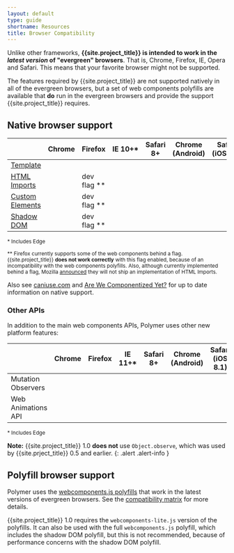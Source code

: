 ```yaml
---
layout: default
type: guide
shortname: Resources
title: Browser Compatibility
---
```


Unlike other frameworks, **{{site.project_title}} is intended to work in the _latest
version_ of "evergreen" browsers**. That is, Chrome, Firefox, IE, Opera and Safari. 
This means that your favorite browser might not be supported. 

The features required by {{site.project_title}} are not supported natively in 
all of the evergreen browsers, but a set of web components polyfills are available
that **do** run in the evergreen browsers and provide the support {{site.project_title}}
requires.

## Native browser support

<table>
<thead>
  <tr><th></th><th>Chrome</th><th>Firefox</th><th>IE&nbsp;10+*</th><th>Safari 8+</th><th>Chrome (Android)</th><th>Safari (iOS&nbsp;8.1)</th><th>Opera</th></tr>
</thead>
<tr>
  <td class="feature-title"><a href="http://www.html5rocks.com/en/tutorials/webcomponents/template/">Template</a></td>
  <td><paper-checkbox checked></paper-checkbox></td>
  <td><paper-checkbox checked></paper-checkbox></td>
  <td><paper-checkbox disabled></paper-checkbox></td>
  <td><paper-checkbox checked></paper-checkbox></td>
  <td><paper-checkbox checked></paper-checkbox></td>
  <td><paper-checkbox checked></paper-checkbox></td>
  <td>?</td>
</tr>
<tr>
  <td class="feature-title"><a href="//www.polymer-project.org/platform/html-imports.html">HTML Imports</a></td>
  <td><paper-checkbox checked></paper-checkbox></td>
  <td>dev flag **</td>
  <td><paper-checkbox disabled></paper-checkbox></td>
  <td><paper-checkbox disabled></paper-checkbox></td>
  <td><paper-checkbox checked></paper-checkbox></td>
  <td><paper-checkbox disabled></paper-checkbox></td>
  <td>?</td>
</tr>
<tr>
  <td class="feature-title"><a href="//www.polymer-project.org/platform/custom-elements.html">Custom Elements</a></td>
  <td><paper-checkbox checked></paper-checkbox></td>
  <td>dev flag **</td>
  <td><paper-checkbox disabled></paper-checkbox></td>
  <td><paper-checkbox disabled></paper-checkbox></td>
  <td><paper-checkbox checked></paper-checkbox></td>
  <td><paper-checkbox disabled></paper-checkbox></td>
  <td>?</td>
</tr>
<tr>
  <td class="feature-title"><a href="//www.polymer-project.org/platform/shadow-dom.html">Shadow DOM</a></td>
  <td><paper-checkbox checked></paper-checkbox></td>
  <td>dev flag **</td>
  <td><paper-checkbox disabled></paper-checkbox></td>
  <td><paper-checkbox disabled></paper-checkbox></td>
  <td><paper-checkbox checked></paper-checkbox></td>
  <td><paper-checkbox disabled></paper-checkbox></td>
  <td>?</td>
</tr>
</table>

<p>
<small>* Includes Edge</small>
</p>

<p>
<small>** Firefox currently supports some of the web components behind a flag. {{site.project_title}} 
<strong>does not work correctly</strong> with this flag enabled, because of an incompatibility with the web components
polyfills. Also, although currently implemented behind a flag, Mozilla 
<a href="https://hacks.mozilla.org/2014/12/mozilla-and-web-components/">announced</a> they will not ship 
an implementation of HTML Imports.</small>
</p>

<p>Also see <a href="http://caniuse.com/">caniuse.com</a> and <a href="http://jonrimmer.github.io/are-we-componentized-yet/">Are We Componentized Yet?</a> for up to date information on native support.</p>

### Other APIs

In addition to the main web components APIs, Polymer uses other new platform features:

<table>
<thead>
  <tr><th></th><th>Chrome</th><th>Firefox</th><th>IE 11+*</th><th>Safari 8+</th><th>Chrome (Android)</th><th>Safari (iOS 8.1)</th><th>Opera</th></tr>
</thead>
<tr>
  <td class="feature-title">Mutation Observers</td>
  <td><paper-checkbox checked></paper-checkbox></td>
   <td><paper-checkbox checked></paper-checkbox></td>
  <td><paper-checkbox checked></paper-checkbox></td>
  <td><paper-checkbox checked></paper-checkbox></td>
  <td><paper-checkbox checked></paper-checkbox></td>
  <td><paper-checkbox checked></paper-checkbox></td>
  <td>?</td>
</tr>
<tr>
  <td class="feature-title">Web Animations API</td>
  <td><paper-checkbox checked></paper-checkbox></td>
  <td><paper-checkbox disabled></paper-checkbox></td>
  <td><paper-checkbox disabled></paper-checkbox></td>
  <td><paper-checkbox disabled></paper-checkbox></td>
  <td><paper-checkbox checked></paper-checkbox></td>
  <td><paper-checkbox disabled></paper-checkbox></td>
  <td>?</td>
</tr>
</table>

<p>
<small>* Includes Edge</small>
</p>

**Note:** {{site.project_title}} 1.0 **does not** use `Object.observe`, which was used
by {{site.prject_title}} 0.5 and earlier.
{: .alert .alert-info }

## Polyfill browser support

<p>Polymer uses the <a href="https://github.com/WebComponents/webcomponentsjs">webcomponents.js polyfills</a> that work in the latest versions of evergreen browsers. See the <a href="https://github.com/WebComponents/webcomponentsjs#browser-support">compatibility matrix</a> for more details.</p>

<p>
{{site.project_title}} 1.0 requires the <code>webcomponents-lite.js</code> version of the polyfills.
It can also be used with the full <code>webcomponents.js</code> polyfill, which includes the shadow DOM polyfill,
but this is not recommended, because of performance concerns with the shadow DOM polyfill.
</p>

<!-- <iframe src="https://docs.google.com/spreadsheet/pub?key=0Anye-JMjUkZZdDdoblh6dTlwcWRLQkhKbTVzdHJtcXc&single=true&gid=2&output=html&range=A1:Q43" seamless style="border:none;width:100%;height:830px;"></iframe> -->
